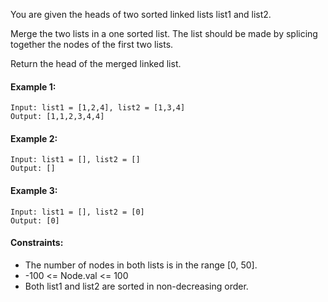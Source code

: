You are given the heads of two sorted linked lists list1 and list2.

Merge the two lists in a one sorted list. The list should be made by splicing together the nodes of the first two lists.

Return the head of the merged linked list.

#### Example 1:
    Input: list1 = [1,2,4], list2 = [1,3,4]
    Output: [1,1,2,3,4,4]

#### Example 2:

    Input: list1 = [], list2 = []
    Output: []

#### Example 3:

    Input: list1 = [], list2 = [0]
    Output: [0]

#### Constraints:

- The number of nodes in both lists is in the range [0, 50].
- -100 <= Node.val <= 100
- Both list1 and list2 are sorted in non-decreasing order.